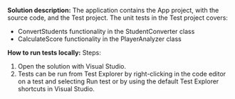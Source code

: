 **Solution description:**
The application contains the App project, with the source code, and the Test project.
The unit tests in the Test project covers:
- ConvertStudents functionality in the StudentConverter class
- CalculateScore functionality in the PlayerAnalyzer class

**How to run tests locally:**
Steps:
1. Open the solution with Visual Studio.
2. Tests can be run from Test Explorer by right-clicking in the code editor on a test and selecting Run test or by using the default Test Explorer shortcuts in Visual Studio. 